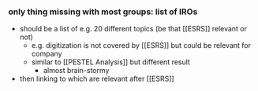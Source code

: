 ### only thing missing with most groups: list of IROs
- should be a list of e.g. 20 different topics (be that [[ESRS]] relevant or not)
	- e.g. digitization is not covered by [[ESRS]] but could be relevant for company
	- similar to [[PESTEL Analysis]] but different result
		- almost brain-stormy
- then linking to which are relevant after [[ESRS]]